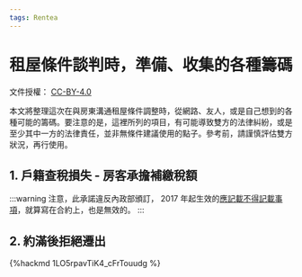 ```yaml
---
tags: Rentea
---
```

# 租屋條件談判時，準備、收集的各種籌碼

文件授權： [CC-BY-4.0](https://creativecommons.org/licenses/by/4.0/deed.zh_TW)

本文將整理這次在與房東溝通租屋條件調整時，從網路、友人，或是自己想到的各種可能的籌碼。要注意的是，這裡所列的項目，有可能導致雙方的法律糾紛，或是至少其中一方的法律責任，並非無條件建議使用的點子。參考前，請謹慎評估雙方狀況，再行使用。

## 1. 戶籍查稅損失 - 房客承擔補繳稅額

:::warning
注意，此承諾違反內政部頒訂， 2017 年起生效的[應記載不得記載事項](https://www.moi.gov.tw/News_Content.aspx?n=2&s=9740)，就算寫在合約上，也是無效的。
:::

## 2. 約滿後拒絕遷出



{%hackmd 1LO5rpavTiK4_cFrTouudg %}
